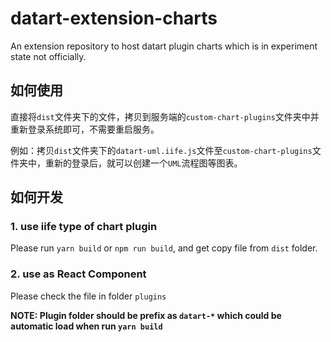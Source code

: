 # datart-extension-charts
An extension repository to host datart plugin charts which is in experiment state not officially.

## 如何使用
直接将`dist`文件夹下的文件，拷贝到服务端的`custom-chart-plugins`文件夹中并重新登录系统即可，不需要重启服务。

例如：拷贝`dist`文件夹下的`datart-uml.iife.js`文件至`custom-chart-plugins`文件夹中，重新的登录后，就可以创建一个`UML`流程图等图表。

## 如何开发

### 1. use iife type of chart plugin
Please run `yarn build` or `npm run build`, and get copy file from `dist` folder.

### 2. use as React Component
Please check the file in folder `plugins` 

 __NOTE: Plugin folder should be prefix as `datart-*` which could be automatic load when run `yarn build`__
